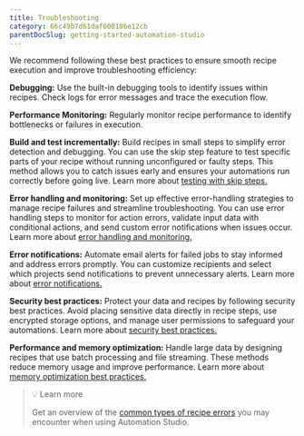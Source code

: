 ```yaml
---
title: Troubleshooting
category: 66c49b7d61daf600186e12cb
parentDocSlug: getting-started-automation-studio
---
```


We recommend following these best practices to ensure smooth recipe execution and improve troubleshooting efficiency:

**Debugging:** Use the built-in debugging tools to identify issues within recipes. Check logs for error messages and trace the execution flow.

**Performance Monitoring:** Regularly monitor recipe performance to identify bottlenecks or failures in execution.

**Build and test incrementally:** Build recipes in small steps to simplify error detection and debugging. You can use the skip step feature to test specific parts of your recipe without running unconfigured or faulty steps. This method allows you to catch issues early and ensures your automations run correctly before going live. Learn more about [testing with skip steps.](https://docs.workato.com/troubleshooting/tips-and-tricks/test-frequently.html)

**Error handling and monitoring:** Set up effective error-handling strategies to manage recipe failures and streamline troubleshooting. You can use error handling steps to monitor for action errors, validate input data with conditional actions, and send custom error notifications when issues occur. Learn more about [error handling and monitoring.](https://docs.workato.com/recipes/best-practices-error-handling.html)

**Error notifications:** Automate email alerts for failed jobs to stay informed and address errors promptly. You can customize recipients and select which projects send notifications to prevent unnecessary alerts. Learn more about [error notifications.](https://docs.workato.com/recipes/error-notifications.html#error-notifications)

**Security best practices:** Protect your data and recipes by following security best practices. Avoid placing sensitive data directly in recipe steps, use encrypted storage options, and manage user permissions to safeguard your automations. Learn more about [security best practices.](https://docs.workato.com/recipes/recipe-security.html)

**Performance and memory optimization:** Handle large data by designing recipes that use batch processing and file streaming. These methods reduce memory usage and improve performance. Learn more about [memory optimization best practices.](https://docs.workato.com/recipes/memory-utilization.html)

> 💡 Learn more
> 
> Get an overview of the [common types of recipe errors](https://docs.workato.com/recipes/design-runtime-error.html#common-recipe-errors) you may encounter when using Automation Studio.
